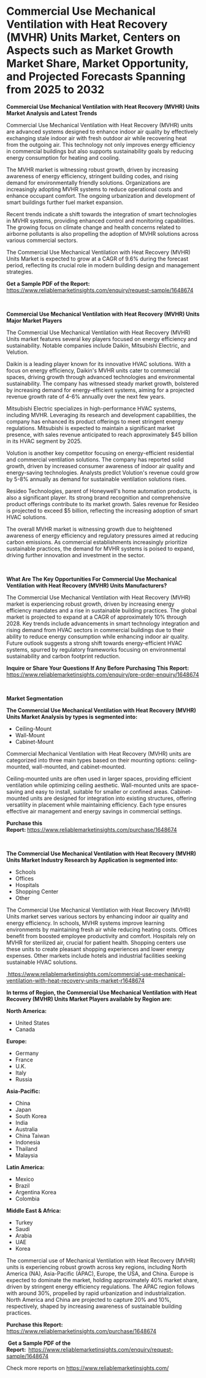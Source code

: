 <p><h1>Commercial Use Mechanical Ventilation with Heat Recovery (MVHR) Units Market, Centers on Aspects such as Market Growth Market Share, Market Opportunity, and Projected Forecasts Spanning from 2025 to 2032</h1></p><p><strong>Commercial Use Mechanical Ventilation with Heat Recovery (MVHR) Units Market Analysis and Latest Trends</strong></p>
<p><p>Commercial Use Mechanical Ventilation with Heat Recovery (MVHR) units are advanced systems designed to enhance indoor air quality by effectively exchanging stale indoor air with fresh outdoor air while recovering heat from the outgoing air. This technology not only improves energy efficiency in commercial buildings but also supports sustainability goals by reducing energy consumption for heating and cooling.</p><p>The MVHR market is witnessing robust growth, driven by increasing awareness of energy efficiency, stringent building codes, and rising demand for environmentally friendly solutions. Organizations are increasingly adopting MVHR systems to reduce operational costs and enhance occupant comfort. The ongoing urbanization and development of smart buildings further fuel market expansion.</p><p>Recent trends indicate a shift towards the integration of smart technologies in MVHR systems, providing enhanced control and monitoring capabilities. The growing focus on climate change and health concerns related to airborne pollutants is also propelling the adoption of MVHR solutions across various commercial sectors.</p><p>The Commercial Use Mechanical Ventilation with Heat Recovery (MVHR) Units Market is expected to grow at a CAGR of 9.6% during the forecast period, reflecting its crucial role in modern building design and management strategies.</p></p>
<p><strong>Get a Sample PDF of the Report:&nbsp;</strong> <a href="https://www.reliablemarketinsights.com/enquiry/request-sample/1648674?utm_campaign=3583&utm_medium=2&utm_source=Github&utm_content=ia&utm_term=25032025&utm_id=commercial-use-mechanical-ventilation-with-heat-recovery-mvhr-units">https://www.reliablemarketinsights.com/enquiry/request-sample/1648674</a></p>
<p>&nbsp;</p>
<p><strong>Commercial Use Mechanical Ventilation with Heat Recovery (MVHR) Units Major Market Players</strong></p>
<p><p>The Commercial Use Mechanical Ventilation with Heat Recovery (MVHR) Units market features several key players focused on energy efficiency and sustainability. Notable companies include Daikin, Mitsubishi Electric, and Velution.</p><p>Daikin is a leading player known for its innovative HVAC solutions. With a focus on energy efficiency, Daikin's MVHR units cater to commercial spaces, driving growth through advanced technologies and environmental sustainability. The company has witnessed steady market growth, bolstered by increasing demand for energy-efficient systems, aiming for a projected revenue growth rate of 4-6% annually over the next few years.</p><p>Mitsubishi Electric specializes in high-performance HVAC systems, including MVHR. Leveraging its research and development capabilities, the company has enhanced its product offerings to meet stringent energy regulations. Mitsubishi is expected to maintain a significant market presence, with sales revenue anticipated to reach approximately $45 billion in its HVAC segment by 2025.</p><p>Volution is another key competitor focusing on energy-efficient residential and commercial ventilation solutions. The company has reported solid growth, driven by increased consumer awareness of indoor air quality and energy-saving technologies. Analysts predict Volution's revenue could grow by 5-8% annually as demand for sustainable ventilation solutions rises.</p><p>Resideo Technologies, parent of Honeywell's home automation products, is also a significant player. Its strong brand recognition and comprehensive product offerings contribute to its market growth. Sales revenue for Resideo is projected to exceed $5 billion, reflecting the increasing adoption of smart HVAC solutions.</p><p>The overall MVHR market is witnessing growth due to heightened awareness of energy efficiency and regulatory pressures aimed at reducing carbon emissions. As commercial establishments increasingly prioritize sustainable practices, the demand for MVHR systems is poised to expand, driving further innovation and investment in the sector.</p></p>
<p>&nbsp;</p>
<p><strong>What Are The Key Opportunities For Commercial Use Mechanical Ventilation with Heat Recovery (MVHR) Units Manufacturers?</strong></p>
<p><p>The Commercial Use Mechanical Ventilation with Heat Recovery (MVHR) market is experiencing robust growth, driven by increasing energy efficiency mandates and a rise in sustainable building practices. The global market is projected to expand at a CAGR of approximately 10% through 2028. Key trends include advancements in smart technology integration and rising demand from HVAC sectors in commercial buildings due to their ability to reduce energy consumption while enhancing indoor air quality. Future outlook suggests a strong shift towards energy-efficient HVAC systems, spurred by regulatory frameworks focusing on environmental sustainability and carbon footprint reduction.</p></p>
<p><strong>Inquire or Share Your Questions If Any Before Purchasing This Report:</strong> <a href="https://www.reliablemarketinsights.com/enquiry/pre-order-enquiry/1648674?utm_campaign=3583&utm_medium=2&utm_source=Github&utm_content=ia&utm_term=25032025&utm_id=commercial-use-mechanical-ventilation-with-heat-recovery-mvhr-units">https://www.reliablemarketinsights.com/enquiry/pre-order-enquiry/1648674</a></p>
<p>&nbsp;</p>
<p><strong>Market Segmentation</strong></p>
<p><strong>The Commercial Use Mechanical Ventilation with Heat Recovery (MVHR) Units Market Analysis by types is segmented into:</strong></p>
<p><ul><li>Ceiling-Mount</li><li>Wall-Mount</li><li>Cabinet-Mount</li></ul></p>
<p><p>Commercial Mechanical Ventilation with Heat Recovery (MVHR) units are categorized into three main types based on their mounting options: ceiling-mounted, wall-mounted, and cabinet-mounted. </p><p>Ceiling-mounted units are often used in larger spaces, providing efficient ventilation while optimizing ceiling aesthetic. Wall-mounted units are space-saving and easy to install, suitable for smaller or confined areas. Cabinet-mounted units are designed for integration into existing structures, offering versatility in placement while maintaining efficiency. Each type ensures effective air management and energy savings in commercial settings.</p></p>
<p><strong>Purchase this Report:&nbsp;</strong><a href="https://www.reliablemarketinsights.com/purchase/1648674?utm_campaign=3583&utm_medium=2&utm_source=Github&utm_content=ia&utm_term=25032025&utm_id=commercial-use-mechanical-ventilation-with-heat-recovery-mvhr-units">https://www.reliablemarketinsights.com/purchase/1648674</a></p>
<p>&nbsp;</p>
<p><strong>The Commercial Use Mechanical Ventilation with Heat Recovery (MVHR) Units Market Industry Research by Application is segmented into:</strong></p>
<p><ul><li>Schools</li><li>Offices</li><li>Hospitals</li><li>Shopping Center</li><li>Other</li></ul></p>
<p><p>The Commercial Use Mechanical Ventilation with Heat Recovery (MVHR) Units market serves various sectors by enhancing indoor air quality and energy efficiency. In schools, MVHR systems improve learning environments by maintaining fresh air while reducing heating costs. Offices benefit from boosted employee productivity and comfort. Hospitals rely on MVHR for sterilized air, crucial for patient health. Shopping centers use these units to create pleasant shopping experiences and lower energy expenses. Other markets include hotels and industrial facilities seeking sustainable HVAC solutions.</p></p>
<p><a href="https://www.reliablemarketinsights.com/commercial-use-mechanical-ventilation-with-heat-recovery-units-market-r1648674?utm_campaign=3583&utm_medium=2&utm_source=Github&utm_content=ia&utm_term=25032025&utm_id=commercial-use-mechanical-ventilation-with-heat-recovery-mvhr-units">&nbsp;https://www.reliablemarketinsights.com/commercial-use-mechanical-ventilation-with-heat-recovery-units-market-r1648674</a></p>
<p><strong>In terms of Region, the Commercial Use Mechanical Ventilation with Heat Recovery (MVHR) Units Market Players available by Region are:</strong></p>
<p>
    <p> <strong> North America: </strong>
        <ul>
            <li>United States</li>
            <li>Canada</li>
        </ul>
        </p> 
    <p> <strong> Europe: </strong>
        <ul>
            <li>Germany</li>
            <li>France</li>
            <li>U.K.</li>
            <li>Italy</li>
            <li>Russia</li>
        </ul>
        </p> 
    <p> <strong> Asia-Pacific: </strong>
        <ul>
            <li>China</li>
            <li>Japan</li>
            <li>South Korea</li>
            <li>India</li>
            <li>Australia</li>
            <li>China Taiwan</li>
            <li>Indonesia</li>
            <li>Thailand</li>
            <li>Malaysia</li>
        </ul>
        </p> 
    <p> <strong> Latin America: </strong>
        <ul>
            <li>Mexico</li>
            <li>Brazil</li>
            <li>Argentina Korea</li>
            <li>Colombia</li>
        </ul>
        </p> 
    <p> <strong> Middle East & Africa: </strong>
        <ul>
            <li>Turkey</li>
            <li>Saudi</li>
            <li>Arabia</li>
            <li>UAE</li>
            <li>Korea</li>
        </ul>
    </p>
    </p>
<p><p>The commercial use of Mechanical Ventilation with Heat Recovery (MVHR) units is experiencing robust growth across key regions, including North America (NA), Asia-Pacific (APAC), Europe, the USA, and China. Europe is expected to dominate the market, holding approximately 40% market share, driven by stringent energy efficiency regulations. The APAC region follows with around 30%, propelled by rapid urbanization and industrialization. North America and China are projected to capture 20% and 10%, respectively, shaped by increasing awareness of sustainable building practices.</p></p>
<p><strong>Purchase this Report: </strong><a href="https://www.reliablemarketinsights.com/purchase/1648674?utm_campaign=3583&utm_medium=2&utm_source=Github&utm_content=ia&utm_term=25032025&utm_id=commercial-use-mechanical-ventilation-with-heat-recovery-mvhr-units">https://www.reliablemarketinsights.com/purchase/1648674</a></p>
<p>&nbsp;<strong>Get a Sample PDF of the Report:&nbsp;&nbsp;</strong><a href="https://www.reliablemarketinsights.com/enquiry/request-sample/1648674?utm_campaign=3583&utm_medium=2&utm_source=Github&utm_content=ia&utm_term=25032025&utm_id=commercial-use-mechanical-ventilation-with-heat-recovery-mvhr-units">https://www.reliablemarketinsights.com/enquiry/request-sample/1648674</a></p>
<p><strong></strong></p>
<p>Check more reports on <a href="https://www.reliablemarketinsights.com/?utm_campaign=3583&utm_medium=2&utm_source=Github&utm_content=ia&utm_term=25032025&utm_id=commercial-use-mechanical-ventilation-with-heat-recovery-mvhr-units">https://www.reliablemarketinsights.com/</a></p>